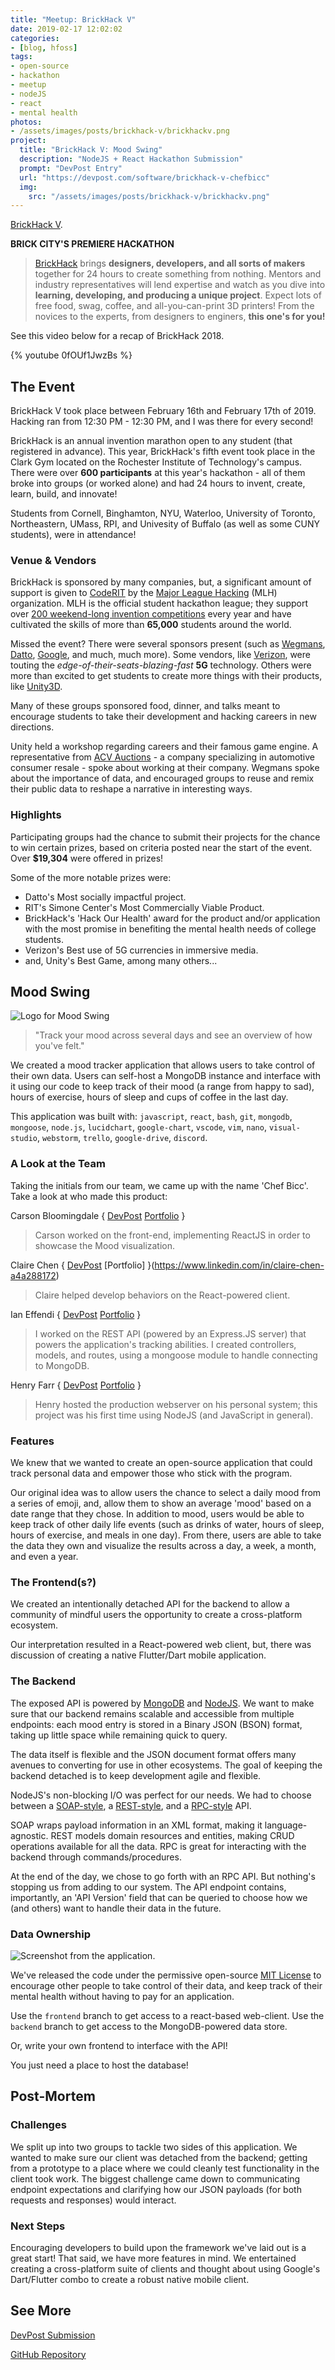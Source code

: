 ```yaml
---
title: "Meetup: BrickHack V"
date: 2019-02-17 12:02:02
categories: 
- [blog, hfoss]
tags:
- open-source
- hackathon
- meetup
- nodeJS
- react
- mental health
photos:
- /assets/images/posts/brickhack-v/brickhackv.png
project:
  title: "BrickHack V: Mood Swing"
  description: "NodeJS + React Hackathon Submission"
  prompt: "DevPost Entry"
  url: "https://devpost.com/software/brickhack-v-chefbicc"
  img: 
    src: "/assets/images/posts/brickhack-v/brickhackv.png"
---
```


[BrickHack V](https://brickhackv.devpost.com/).

**BRICK CITY'S PREMIERE HACKATHON**

> [BrickHack](https://brickhack.io/) brings **designers, developers, and all sorts of makers** together for 24 hours to create something from nothing. Mentors and industry representatives will lend expertise and watch as you dive into **learning, developing, and producing a unique project**. Expect lots of free food, swag, coffee, and all-you-can-print 3D printers! From the novices to the experts, from designers to enginers, **this one's for you!**

See this video below for a recap of BrickHack 2018.

{% youtube 0fOUf1JwzBs %}

## The Event ##

BrickHack V took place between February 16th and February 17th of 2019. Hacking ran from 12:30 PM - 12:30 PM, and I was there for every second!

BrickHack is an annual invention marathon open to any student (that registered in advance). This year, BrickHack's fifth event took place in the Clark Gym located on the Rochester Institute of Technology's campus. There were over **600 participants** at this year's hackathon - all of them broke into groups (or worked alone) and had 24 hours to invent, create, learn, build, and innovate!

Students from Cornell, Binghamton, NYU, Waterloo, University of Toronto, Northeastern, UMass, RPI, and Univesity of Buffalo (as well as some CUNY students), were in attendance!

### Venue & Vendors ###

BrickHack is sponsored by many companies, but, a significant amount of support is given to [CodeRIT](https://coderit.org/) by the [Major League Hacking](https://mlh.io) (MLH) organization. MLH is the official student hackathon league; they support over [200 weekend-long invention competitions](http://mlh.io/events) every year and have cultivated the skills of more than **65,000** students around the world.

Missed the event? There were several sponsors present (such as [Wegmans](https://www.wegmans.com/), [Datto](https://www.datto.com/), [Google](https://www.google.com/), and much, much more). Some vendors, like [Verizon](https://www.verizonwireless.com/), were touting the *edge-of-their-seats-blazing-fast* **5G** technology. Others were more than excited to get students to create more things with their products, like [Unity3D](https://unity3d.com/). 

Many of these groups sponsored food, dinner, and talks meant to encourage students to take their development and hacking careers in new directions.

Unity held a workshop regarding careers and their famous game engine. A representative from [ACV Auctions](https://www.acvauctions.com/) - a company specializing in automotive consumer resale - spoke about working at their company. Wegmans spoke about the importance of data, and encouraged groups to reuse and remix their public data to reshape a narrative in interesting ways.

### Highlights ###

Participating groups had the chance to submit their projects for the chance to win certain prizes, based on criteria posted near the start of the event. Over **$19,304** were offered in prizes!

Some of the more notable prizes were:

- Datto's Most socially impactful project.
- RIT's Simone Center's Most Commercially Viable Product.
- BrickHack's 'Hack Our Health' award for the product and/or application with the most promise in benefiting the mental health needs of college students.
- Verizon's Best use of 5G currencies in immersive media.
- and, Unity's Best Game, among many others...

## Mood Swing ##

![Logo for Mood Swing](/assets/images/posts/brickhack-v/logo.png)

> "Track your mood across several days and see an overview of how you've felt."

We created a mood tracker application that allows users to take control of their own data. Users can self-host a MongoDB instance and interface with it using our code to keep track of their mood (a range from happy to sad), hours of exercise, hours of sleep and cups of coffee in the last day.

This application was built with: `javascript`, `react`, `bash`, `git`, `mongodb`, `mongoose`, `node.js`, `lucidchart`, `google-chart`, `vscode`, `vim`, `nano`, `visual-studio`, `webstorm`, `trello`, `google-drive`, `discord`.

### A Look at the Team ###

Taking the initials from our team, we came up with the name 'Chef Bicc'. Take a look at who made this product:

Carson Bloomingdale 
{ [DevPost](https://devpost.com/carsonbloomingdale)
[Portfolio](https://carsonbloomingdale.com/) }
> Carson worked on the front-end, implementing ReactJS in order to showcase the Mood visualization.

Claire Chen
{ [DevPost](https://devpost.com/ClaireChen)
[Portfolio] }(https://www.linkedin.com/in/claire-chen-a4a288172)
> Claire helped develop behaviors on the React-powered client.

Ian Effendi
{ [DevPost](https://devpost.com/rimij405)
[Portfolio](https://effendiian.github.io/) }
> I worked on the REST API (powered by an Express.JS server) that powers the application's tracking abilities. I created controllers, models, and routes, using a mongoose module to handle connecting to MongoDB.

Henry Farr
{ [DevPost](https://devpost.com/hfarr)
[Portfolio](https://www.linkedin.com/in/henry-farr-a191b6172) }
> Henry hosted the production webserver on his personal system; this project was his first time using NodeJS (and JavaScript in general).

### Features ###

We knew that we wanted to create an open-source application that could track personal data and empower those who stick with the program.

Our original idea was to allow users the chance to select a daily mood from a series of emoji, and, allow them to show an average 'mood' based on a date range that they chose. In addition to mood, users would be able to keep track of other daily life events (such as drinks of water, hours of sleep, hours of exercise, and meals in one day). From there, users are able to take the data they own and visualize the results across a day, a week, a month, and even a year.

### The Frontend(s?) ###

We created an intentionally detached API for the backend to allow a community of mindful users the opportunity to create a cross-platform ecosystem.

Our interpretation resulted in a React-powered web client, but, there was discussion of creating a native Flutter/Dart mobile application.

### The Backend ###

The exposed API is powered by [MongoDB]() and [NodeJS](). We want to make sure that our backend remains scalable and accessible from multiple endpoints: each mood entry is stored in a Binary JSON (BSON) format, taking up little space while remaining quick to query. 

The data itself is flexible and the JSON document format offers many avenues to converting for use in other ecosystems. The goal of keeping the backend detached is to keep development agile and flexible. 

NodeJS's non-blocking I/O was perfect for our needs. We had to choose between a [SOAP-style](https://www.soapui.org/learn/api/soap-vs-rest-api.html),  a [REST-style](https://medium.freecodecamp.org/building-a-simple-node-js-api-in-under-30-minutes-a07ea9e390d2), and a [RPC-style](https://scotch.io/@alloys/how-to-build-an-rpc-based-api-with-nodejs) API. 

SOAP wraps payload information in an XML format, making it language-agnostic. REST models domain resources and entities, making CRUD operations available for all the data. RPC is great for interacting with the backend through commands/procedures.

At the end of the day, we chose to go forth with an RPC API. But nothing's stopping us from adding to our system. The API endpoint contains, importantly, an 'API Version' field that can be queried to choose how we (and others) want to handle their data in the future.

### Data Ownership ###

![Screenshot from the application.](/assets/images/posts/brickhack-v/screenshot.jpg)

We've released the code under the permissive open-source [MIT License](https://opensource.org/licenses/MIT) to encourage other people to take control of their data, and keep track of their mental health without having to pay for an application.

Use the `frontend` branch to get access to a react-based web-client. Use the `backend` branch to get access to the MongoDB-powered data store.

Or, write your own frontend to interface with the API!

You just need a place to host the database!

## Post-Mortem ##

### Challenges ###

We split up into two groups to tackle two sides of this application. We wanted to make sure our client was detached from the backend; getting from a prototype to a place where we could cleanly test functionality in the client took work. The biggest challenge came down to communicating endpoint expectations and clarifying how our JSON payloads (for both requests and responses) would interact.

### Next Steps ###

Encouraging developers to build upon the framework we've laid out is a great start! That said, we have more features in mind. We entertained creating a cross-platform suite of clients and thought about using Google's Dart/Flutter combo to create a robust native mobile client.

## See More ##

[DevPost Submission](https://devpost.com/software/brickhack-v-chefbicc)

[GitHub Repository](https://github.com/effendiian/brickhack-v-chefbicc)